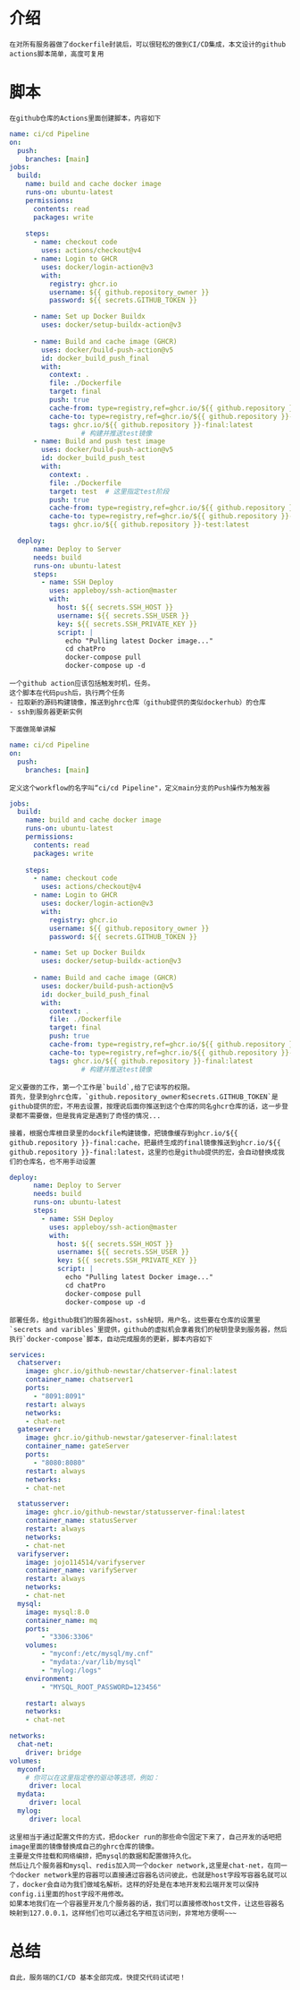 # 介绍
	在对所有服务器做了dockerfile封装后，可以很轻松的做到CI/CD集成，本文设计的github actions脚本简单，高度可复用

# 脚本
	在github仓库的Actions里面创建脚本，内容如下
```yaml
name: ci/cd Pipeline
on:
  push:
    branches: [main]
jobs:
  build:
    name: build and cache docker image 
    runs-on: ubuntu-latest
    permissions:
      contents: read
      packages: write 
    
    steps:
      - name: checkout code
        uses: actions/checkout@v4
      - name: Login to GHCR
        uses: docker/login-action@v3
        with:
          registry: ghcr.io
          username: ${{ github.repository_owner }}
          password: ${{ secrets.GITHUB_TOKEN }}

      - name: Set up Docker Buildx
        uses: docker/setup-buildx-action@v3
      
      - name: Build and cache image (GHCR)
        uses: docker/build-push-action@v5
        id: docker_build_push_final
        with:
          context: .
          file: ./Dockerfile
          target: final
          push: true
          cache-from: type=registry,ref=ghcr.io/${{ github.repository }}-final:cache
          cache-to: type=registry,ref=ghcr.io/${{ github.repository }}-final:cache,mode=max
          tags: ghcr.io/${{ github.repository }}-final:latest
                  # 构建并推送test镜像
      - name: Build and push test image
        uses: docker/build-push-action@v5
        id: docker_build_push_test
        with:
          context: .
          file: ./Dockerfile
          target: test  # 这里指定test阶段
          push: true
          cache-from: type=registry,ref=ghcr.io/${{ github.repository }}-test:cache
          cache-to: type=registry,ref=ghcr.io/${{ github.repository }}-test:cache,mode=max
          tags: ghcr.io/${{ github.repository }}-test:latest

  deploy:
      name: Deploy to Server
      needs: build
      runs-on: ubuntu-latest
      steps:
        - name: SSH Deploy
          uses: appleboy/ssh-action@master
          with:
            host: ${{ secrets.SSH_HOST }}
            username: ${{ secrets.SSH_USER }}
            key: ${{ secrets.SSH_PRIVATE_KEY }}
            script: |
              echo "Pulling latest Docker image..."
              cd chatPro
              docker-compose pull
              docker-compose up -d
```

	一个github action应该包括触发时机，任务。
	这个脚本在代码push后，执行两个任务
	- 拉取新的源码构建镜像，推送到ghrc仓库（github提供的类似dockerhub）的仓库
	- ssh到服务器更新实例

	下面做简单讲解
```yaml
name: ci/cd Pipeline
on:
  push:
    branches: [main]

```

	定义这个workflow的名字叫“ci/cd Pipeline"，定义main分支的Push操作为触发器

```yaml
jobs:
  build:
    name: build and cache docker image 
    runs-on: ubuntu-latest
    permissions:
      contents: read
      packages: write 
    
    steps:
      - name: checkout code
        uses: actions/checkout@v4
      - name: Login to GHCR
        uses: docker/login-action@v3
        with:
          registry: ghcr.io
          username: ${{ github.repository_owner }}
          password: ${{ secrets.GITHUB_TOKEN }}

      - name: Set up Docker Buildx
        uses: docker/setup-buildx-action@v3
      
      - name: Build and cache image (GHCR)
        uses: docker/build-push-action@v5
        id: docker_build_push_final
        with:
          context: .
          file: ./Dockerfile
          target: final
          push: true
          cache-from: type=registry,ref=ghcr.io/${{ github.repository }}-final:cache
          cache-to: type=registry,ref=ghcr.io/${{ github.repository }}-final:cache,mode=max
          tags: ghcr.io/${{ github.repository }}-final:latest
                  # 构建并推送test镜像
```

	定义要做的工作，第一个工作是`build`,给了它读写的权限。
	首先，登录到ghrc仓库，`github.repository_owner和secrets.GITHUB_TOKEN`是github提供的宏，不用去设置，按理说后面你推送到这个仓库的同名ghcr仓库的话，这一步登录都不需要做，但是我肯定是遇到了奇怪的情况...

	接着，根据仓库根目录里的dockfile构建镜像，把镜像缓存到ghcr.io/${{ github.repository }}-final:cache，把最终生成的final镜像推送到ghcr.io/${{ github.repository }}-final:latest，这里的也是github提供的宏，会自动替换成我们的仓库名，也不用手动设置


```yaml
deploy:
      name: Deploy to Server
      needs: build
      runs-on: ubuntu-latest
      steps:
        - name: SSH Deploy
          uses: appleboy/ssh-action@master
          with:
            host: ${{ secrets.SSH_HOST }}
            username: ${{ secrets.SSH_USER }}
            key: ${{ secrets.SSH_PRIVATE_KEY }}
            script: |
              echo "Pulling latest Docker image..."
              cd chatPro
              docker-compose pull
              docker-compose up -d
```

	部署任务，给github我们的服务器host，ssh秘钥，用户名，这些要在仓库的设置里`secrets and varibles`里提供，github的虚拟机会拿着我们的秘钥登录到服务器，然后执行`docker-compose`脚本，自动完成服务的更新，脚本内容如下


```yaml
services:
  chatserver:
    image: ghcr.io/github-newstar/chatserver-final:latest
    container_name: chatserver1
    ports:
      - "8091:8091"
    restart: always
    networks:
    - chat-net
  gateserver:
    image: ghcr.io/github-newstar/gateserver-final:latest
    container_name: gateServer
    ports:
      - "8080:8080"
    restart: always
    networks:
    - chat-net

  statusserver:
    image: ghcr.io/github-newstar/statusserver-final:latest
    container_name: statusServer
    restart: always
    networks:
    - chat-net
  varifyserver:
    image: jojo114514/varifyserver
    container_name: varifyServer
    restart: always
    networks:
    - chat-net
  mysql:
    image: mysql:8.0
    container_name: mq
    ports:
        - "3306:3306"
    volumes:
        - "myconf:/etc/mysql/my.cnf"
        - "mydata:/var/lib/mysql"
        - "mylog:/logs"
    environment:
        - "MYSQL_ROOT_PASSWORD=123456"

    restart: always
    networks:
    - chat-net

networks:
  chat-net:
    driver: bridge
volumes:
  myconf:
    # 你可以在这里指定卷的驱动等选项，例如：
     driver: local
  mydata:
     driver: local
  mylog:
     driver: local
```
	这里相当于通过配置文件的方式，把docker run的那些命令固定下来了，自己开发的话吧把image里面的镜像替换成自己的ghrc仓库的镜像。
	主要是文件挂载和网络编排，把mysql的数据和配置做持久化。
	然后让几个服务器和mysql、redis加入同一个docker network,这里是chat-net，在同一个docker network里的容器可以直接通过容器名访问彼此，也就是host字段写容器名就可以了，docker会自动为我们做域名解析。这样的好处是在本地开发和云端开发可以保持config.ii里面的host字段不用修改。
	如果本地我们在一个容器里开发几个服务器的话，我们可以直接修改host文件，让这些容器名映射到127.0.0.1，这样他们也可以通过名字相互访问到，非常地方便啊~~~

# 总结
	自此，服务端的CI/CD 基本全部完成，快提交代码试试吧！
